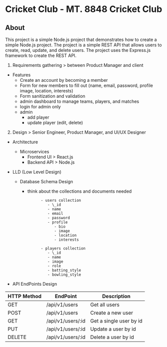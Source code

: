 # Cricket Club - MT. 8848 Cricket Club

## About

This project is a simple Node.js project that demonstrates how to create a simple Node.js project. The project is a simple REST API that allows users to create, read, update, and delete users. The project uses the Express.js framework to create the REST API.

1. Requirements gathering > between Product Manager and client

- Features
  - Create an account by becoming a member
  - Form for new members to fill out (name, email, password, profile image, location, interests)
  - Form sanitization and validation
  - admin dashboard to manage teams, players, and matches
  - login for admin only
  - admin
    - add player
    - update player (edit, delete)

2. Design > Senior Engineer, Product Manager, and UI/UX Designer

- Architecture

  - Microservices
    - Frontend UI > React.js
    - Backend API > Node.js

- LLD (Low Level Design)

  - Database Schema Design

    - think about the collections and documents needed

      ```
            - users collection
               - \_id
               - name
               - email
               - password
               - profile
                  - bio
                  - image
                  - location
                  - interests

            - players collection
               - \_id
               - name
               - image
               - role
               - batting_style
               - bowling_style
      ```

- API EndPoints Design

| HTTP Method | EndPoint          | Description             |
| ----------- | ----------------- | ----------------------- |
| GET         | /api/v1/users     | Get all users           |
| POST        | /api/v1/users     | Create a new user       |
| GET         | /api/v1/users/:id | Get a single user by id |
| PUT         | /api/v1/users/:id | Update a user by id     |
| DELETE      | /api/v1/users/:id | Delete a user by id     |
